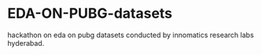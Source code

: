 # EDA-ON-PUBG-datasets
hackathon on eda on pubg datasets conducted by innomatics research labs hyderabad.
